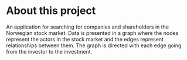 # About this project

An application for searching for companies and shareholders in the Norwegian stock market. Data is presented in a graph where the nodes represent the actors in the stock market and the edges represent relationships between them. The graph is directed with each edge going from the investor to the investment.
